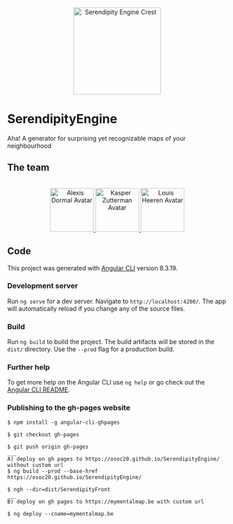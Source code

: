 <p align="center">
    <br>
    <img src="https://github.com/oSoc20/SerendipityEngine/blob/master/img/serendipity-engine_AHA-01.svg" alt="Serendipity Engine Crest" width="200"/>
    <br>
<p>

# SerendipityEngine
Aha! A generator for surprising yet recognizable maps of your neighbourhood

## The team
<p align="center">
    <br>
    <a href="https://github.com/dormalexis">
        <img src="https://avatars2.githubusercontent.com/u/47395991?s=400&u=68653b094fd8aa7b3aff6b66817858b4bcfdadc3&v=4" alt="Alexis Dormal Avatar" width="100"/>
    </a>
    <a href="https://github.com/kasperzutterman">
        <img src="https://avatars1.githubusercontent.com/u/21260838?s=460&u=8ca0be9b61514dd41bb1e4a4a598eac14705fd7f&v=4" alt="Kasper Zutterman Avatar" width="100"/>
    </a>
    <a href="https://github.com/louisheeren">
        <img src="https://avatars1.githubusercontent.com/u/44835411?s=400&v=4" alt="Louis Heeren Avatar" width="100"/>
    </a>
    <br>
<p>

## Code

This project was generated with [Angular CLI](https://github.com/angular/angular-cli) version 8.3.19.

### Development server

Run `ng serve` for a dev server. Navigate to `http://localhost:4200/`. The app will automatically reload if you change any of the source files.

### Build

Run `ng build` to build the project. The build artifacts will be stored in the `dist/` directory. Use the `--prod` flag for a production build.

### Further help

To get more help on the Angular CLI use `ng help` or go check out the [Angular CLI README](https://github.com/angular/angular-cli/blob/master/README.md).

### Publishing to the gh-pages website

```
$ npm install -g angular-cli-ghpages

$ git checkout gh-pages

$ git push origin gh-pages
___
A) deploy on gh pages to https://osoc20.github.io/SerendipityEngine/ without custom url
$ ng build --prod --base-href https://osoc20.github.io/SerendipityEngine/

$ ngh --dir=dist/SerendipityFront
___
B) deploy on gh pages to https://mymentalmap.be with custom url

$ ng deploy --cname=mymentalmap.be
```
